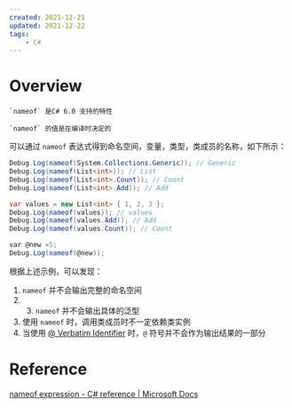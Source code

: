 ```yaml
---
created: 2021-12-21
updated: 2021-12-22
tags:
    - C#
---
```


#  Overview

```ad-note
`nameof` 是C# 6.0 支持的特性
```

```ad-important
`nameof` 的值是在编译时决定的 
```

可以通过 `nameof` 表达式得到命名空间，变量，类型，类成员的名称，如下所示：

```csharp
Debug.Log(nameof(System.Collections.Generic)); // Generic
Debug.Log(nameof(List<int>)); // List
Debug.Log(nameof(List<int>.Count)); // Count
Debug.Log(nameof(List<int>.Add)); // Add

var values = new List<int> { 1, 2, 3 };
Debug.Log(nameof(values)); // values
Debug.Log(nameof(values.Add)); // Add
Debug.Log(nameof(values.Count)); // Count

var @new =5;
Debug.Log(nameof(@new));
```

根据上述示例，可以发现：
1. `nameof` 并不会输出完整的命名空间
2. 3. `nameof` 并不会输出具体的泛型
3. 使用 `nameof` 时，调用类成员时不一定依赖类实例
4. 当使用 [ @ Verbatim Identifier](CSharp%20-%20@%20Verbatim%20Identifier.md) 时，`@` 符号并不会作为输出结果的一部分

# Reference
[nameof expression - C# reference | Microsoft Docs](https://docs.microsoft.com/en-us/dotnet/csharp/language-reference/operators/nameof)